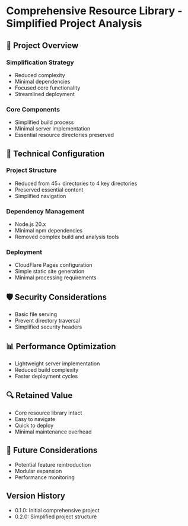 # Comprehensive Resource Library - Simplified Project Analysis

## 🚀 Project Overview

### Simplification Strategy
- Reduced complexity
- Minimal dependencies
- Focused core functionality
- Streamlined deployment

### Core Components
- Simplified build process
- Minimal server implementation
- Essential resource directories preserved

## 🔧 Technical Configuration

### Project Structure
- Reduced from 45+ directories to 4 key directories
- Preserved essential content
- Simplified navigation

### Dependency Management
- Node.js 20.x
- Minimal npm dependencies
- Removed complex build and analysis tools

### Deployment
- CloudFlare Pages configuration
- Simple static site generation
- Minimal processing requirements

## 🛡️ Security Considerations
- Basic file serving
- Prevent directory traversal
- Simplified security headers

## 📊 Performance Optimization
- Lightweight server implementation
- Reduced build complexity
- Faster deployment cycles

## 🔍 Retained Value
- Core resource library intact
- Easy to navigate
- Quick to deploy
- Minimal maintenance overhead

## 🚧 Future Considerations
- Potential feature reintroduction
- Modular expansion
- Performance monitoring

## Version History
- 0.1.0: Initial comprehensive project
- 0.2.0: Simplified project structure
